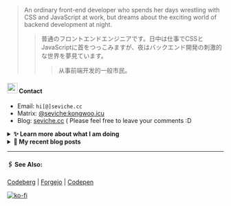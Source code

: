 
> An ordinary front-end developer who spends her days wrestling with CSS and JavaScript at work, but dreams about the exciting world of backend development at night.
>> 	普通のフロントエンドエンジニアです。日中は仕事でCSSとJavaScriptに首をつっこみますが、夜はバックエンド開発の刺激的な世界を夢見ています。
>>>	从事前端开发的一般市民。

####  <img src="https://cdn.discordapp.com/emojis/491270848032800768.png?size=128" style="width:24px;"> Contact  

- Email: `hi[@]seviche.cc`
- Matrix: [@seviche:kongwoo.icu](https://matrix.to/#/@seviche:kongwoo.icu)
- Blog: [seviche.cc](https://seviche.cc) 
  ( Please feel free to leave your comments :D 


<details>
  <summary><b> ✨ Learn more about what I am doing</b>
  </summary>


  
#### 👷 What I'm currently working on

- [runyutech/rainyun-doc](https://github.com/runyutech/rainyun-doc) - 📚 雨云百科的源码，欢迎发起PR，一起来编写吧！ (5 days ago)
- [Sevichecc/Urara-Blog](https://github.com/Sevichecc/Urara-Blog) - Repo for my blog (2 weeks ago)
- [Sevichecc/my-query](https://github.com/Sevichecc/my-query) -  (3 weeks ago)
- [Sevichecc/Hugo-theme-bear](https://github.com/Sevichecc/Hugo-theme-bear) -  (1 month ago)
- [zeitdose/zeitdose](https://github.com/zeitdose/zeitdose) -  (2 months ago)
  <br>
#### 🌱 My latest projects

- [Sevichecc/my-query](https://github.com/Sevichecc/my-query) - 
- [Sevichecc/unfold](https://github.com/Sevichecc/unfold) - 
- [Sevichecc/devSite](https://github.com/Sevichecc/devSite) - 
- [Sevichecc/raycast-anki-extension](https://github.com/Sevichecc/raycast-anki-extension) - 
- [Sevichecc/Lisp-interpreter-in-TS](https://github.com/Sevichecc/Lisp-interpreter-in-TS) - 
  

#### 🔨 My recent Pull Requests


- [Create pull.yml](https://github.com/zeitdose/zeitdose/pull/1) on [zeitdose/zeitdose](https://github.com/zeitdose/zeitdose) (6 months ago)
- [Update zh-CN&#39;s translation #529](https://github.com/evroon/bracket/pull/532) on [evroon/bracket](https://github.com/evroon/bracket) (7 months ago)
- [Fix typo](https://github.com/primefaces/primevue/pull/5029) on [primefaces/primevue](https://github.com/primefaces/primevue) (9 months ago)
- [Update mastodon extension](https://github.com/raycast/extensions/pull/9936) on [raycast/extensions](https://github.com/raycast/extensions) (9 months ago)
- [Add i18n support and  translation for zh-CN](https://github.com/evroon/bracket/pull/394) on [evroon/bracket](https://github.com/evroon/bracket) (9 months ago)


#### 🔭 Latest releases I've contributed to


- [primefaces/primevue](https://github.com/primefaces/primevue) ([4.0.7](https://github.com/primefaces/primevue/releases/tag/4.0.7), 3 weeks ago) - Next Generation Vue UI Component Library
- [runyutech/mofang-rcs](https://github.com/runyutech/mofang-rcs) ([v2.4.6](https://github.com/runyutech/mofang-rcs/releases/tag/v2.4.6), 3 weeks ago) - 
- [evroon/bracket](https://github.com/evroon/bracket) ([v1.5.3](https://github.com/evroon/bracket/releases/tag/v1.5.3), 3 weeks ago) - Selfhosted tournament system
- [Sevichecc/miniflux-injector](https://github.com/Sevichecc/miniflux-injector) ([v2.3.3](https://github.com/Sevichecc/miniflux-injector/releases/tag/v2.3.3), 11 months ago) - Injects Miniflux search results into search engine pages such as  Google, DuckDuckGo, SearXNG and Brave Search.
  
#### 📓 Gists I wrote
  

- [nord light theme for Rime](https://gist.github.com/ae49279fbc12b633697e05fd832559e9) (2 years ago)
- [](https://gist.github.com/8bb1c560d5ac7bf3d73176a6e059e7fb) (2 years ago)
- [rss&#43; &amp; miniflux](https://gist.github.com/f5608c4ad52e71d98f6fcf74110369df) (2 years ago)
- [fork from https://github.com/ronilaukkarinen/miniflux-theme-midnight/blob/master/style.css](https://gist.github.com/dd534c114a23bb410baeab3287f134e8) (2 years ago)
- [](https://gist.github.com/6fe4eeed295c832111fd7fbedc58cc05) (2 years ago)
</details>


<details>
  <summary><b> 📜 My recent blog posts</b></summary>
  <br/>


- [使用 Obsidian 三年之后的设置 （外观篇）](https://seviche.cc/2024-09-14-obsidian-apperance) (2 weeks ago)
- [我在看什么 · 2023年9月~2024年2月](https://seviche.cc/2024-02-23-reading) (7 months ago)
- [2023 - 命题作文](https://seviche.cc/2024-01-20-2023) (8 months ago)
- [远程工作相关链接](https://seviche.cc/2023-10-02-remote-work) (1 year ago)
- [Akkoma / Pleroma 的媒体相关配置](https://seviche.cc/2023-09-10-akkoma-media) (1 year ago)
</details>


---

####  🖇️ See Also:
[Codeberg](https://codeberg.org/Sevichecc) | [Forgejo](https://git.kongwoo.icu/seviche) | [Codepen](https://codepen.io/sevichee)

[![ko-fi](https://ko-fi.com/img/githubbutton_sm.svg)](https://ko-fi.com/R6R8LXC9O)
